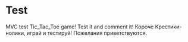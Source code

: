 Test
====

MVC test
Tic_Tac_Toe game!
Test it and comment it!
Короче Крестики-нолики, играй и тестируй! Пожелания приветствуются.
